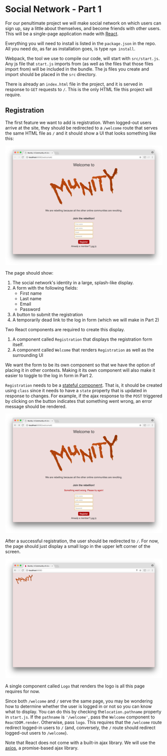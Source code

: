# Social Network - Part 1

For our penultimate project we will make social network on which users can sign up, say a little about themselves, and become friends with other users. This will be a single-page application made with [React](https://facebook.github.io/react/docs/hello-world.html).

Everything you will need to install is listed in the `package.json` in the repo. All you need do, as far as installation goes, is type `npm install`.

Webpack, the tool we use to compile our code, will start with `src/start.js`. Any js file that `start.js` imports from  (as well as the files that those files import from) will be included in the bundle. The js files you create and import should be placed in the `src` directory.

There is already an `index.html` file in the project, and it is served in response to `GET` requests to `/`. This is the only HTML file this project will require.

## Registration

The first feature we want to add is registration. When logged-out users arrive at the site, they should be redirected to a `/welcome` route that serves the same HTML file as `/` and it should show a UI that looks something like this:

![Munity](munity1.png)

The page should show:

1. The social network's identity in a large, splash-like display.
2. A form with the following fields:
   * First name
   * Last name
   * Email
   * Password
3. A button to submit the registration
4. A temporarily dead link to the log in form (which we will make in Part 2)

Two React components are required to create this display.

1. A component called `Registration` that displays  the registration form itself.
2. A component called `Welcome` that renders `Registration` as  well as the surrounding UI

We want the form to be its own component so that we have the option of placing it in other contexts. Making it its own component will also make it easier to toggle to the log in form in Part 2.

`Registration` needs to be a [stateful component](https://facebook.github.io/react/docs/state-and-lifecycle.html). That is, it should be created using `class` since it needs to have a `state` property that is updated in response to changes. For example, if the ajax response to the `POST` triggered by clicking on the button indicates that something went wrong, an error message should be rendered.

![Munity error](munity3.png)

After a successful registration, the user should be redirected to `/`. For now, the page should just display a small logo in the upper left corner of the screen.

![Munity logged in](munity2.png)

A single component called `Logo` that renders the logo is all this page requires for now.

Since both `/welcome` and `/` serve the same page, you may be wondering how to determine whether the user is logged in or not so you can know what to display. You can do this by checking the`location.pathname` property in `start.js`. If the `pathname` is  `'/welcome'`, pass the `Welcome` component to `ReactDOM.render`. Otherwise, pass `logo`. This requires that the `/welcome` route redirect logged-in users to `/` (and, conversely, the `/` route should redirect logged-out users to `/welcome`).

Note that React does not come with a built-in ajax library. We will use the [axios](https://github.com/mzabriskie/axios), a promise-based ajax library.

